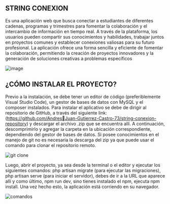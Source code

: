 ## STRING CONEXION

Es una aplicación web que busca conectar a estudiantes de diferentes cadenas, programas y trimestres para fomentar la colaboración y el intercambio de información en tiempo real. A través de la plataforma, los usuarios pueden compartir sus conocimientos y 
habilidades, trabajar juntos en proyectos comunes y establecer conexiones valiosas para su futuro profesional. La aplicación ofrece una forma sencilla y eficiente de fomentar la colaboración, permitiendo la creación de proyectos innovadores y la generación de soluciones creativas a problemas específicos

![image](https://github.com/4rtemis-25/string-conexion-repository/assets/121249378/3887ba9a-e909-4f11-91f5-ff3f7714a979)

## ¿CÓMO INSTALAR EL PROYECTO?

Previo a la instalación, se debe tener un editor de código (preferiblemente Visual Studio Code), un gestor de bases de datos con MySQL y el composer instalados. Para instalar el aplicativo se debe de dirigir al repositorio de GitHub, a través del siguiente link: (https://github.com/AndresJuan-Gutierrez-Castro-73/string-conexion-repository) y descargar el archivo .zip que se encuentra allí. A continuación, descomprimirlo y agregar la carpeta en la ubicación correspondiente, dependiendo del gestor de bases de datos. Si posee conocimientos en el manejo de git no es necesaria la descarga del zip ya que puede usar el comando para clonar el repositorio remoto.

![git clone](https://github.com/4rtemis-25/string-conexion-repository/assets/121249378/8c865776-d83e-488f-a6ea-3695c2de438d)

Luego, abrir el proyecto, ya sea desde la terminal o el editor y ejecutar los siguientes comandos: php artisan migrate (para ejecutar las migraciones), php artisan serve (para iniciar el servidor), debes de ir a la URL que aparece allí y como último, npm run dev, sino tienes instalado el npm, ejecuta npm install. Una vez hecho esto, la aplicación está corriendo en su navegador.

![comandos](https://github.com/4rtemis-25/string-conexion-repository/assets/121249378/7a8b780a-cad9-4f8e-b614-c6a745a343d1)
